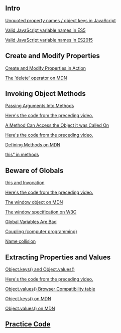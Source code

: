 ## Intro

 <a href='https://mathiasbynens.be/notes/javascript-properties' target='_blank'>Unquoted property names / object keys in JavaScript</a>


 <a href='https://mathiasbynens.be/notes/javascript-identifiers' target='_blank'>Valid JavaScript variable names in ES5</a>


 <a href='https://mathiasbynens.be/notes/javascript-identifiers-es6' target='_blank'>Valid JavaScript variable names in ES2015</a>

## Create and Modify Properties
<a href='https://youtu.be/wDxnseegDYs' target='_blank'>Create and Modify Properties in Action</a>

<a href='https://developer.mozilla.org/en-US/docs/Web/JavaScript/Reference/Operators/delete' target='_blank'>The 'delete' operator on MDN</a>

## Invoking Object Methods
<a href='https://youtu.be/MgNjr5z3MGw' target='_blank'>Passing Arguments Into Methods</a>

<a href='https://github.com/udacity/OOJS-screencasts/blob/master/L1-objects-in-depth/39-calling-methods-demo.js' target='_blank'>Here's the code from the preceding video.</a>

<a href='https://youtu.be/VOkwNvRW_s0' target='_blank'>A Method Can Access the Object it was Called On</a>

<a href='https://github.com/udacity/OOJS-screencasts/blob/master/L1-objects-in-depth/46-this-demo.js' target='_blank'>Here's the code from the preceding video.</a>

<a href='https://developer.mozilla.org/en-US/docs/Web/JavaScript/Guide/Working_with_Objects#Defining_methods' target='_blank'>Defining Methods on MDN</a>

<a href='https://javascript.info/object-methods#this-in-methods' target='_blank'>this” in methods</a>

## Beware of Globals

<a href='https://youtu.be/fTVmpcG_9ss' target='_blank'>this and Invocation</a>

<a href='https://github.com/udacity/OOJS-screencasts/blob/master/L1-objects-in-depth/57-this-without-object.js' target='_blank'>Here's the code from the preceding video.</a>

<a href='https://developer.mozilla.org/en-US/docs/Web/API/Window' target='_blank'>The window object on MDN</a>

<a href='https://html.spec.whatwg.org/multipage/window-object.html#the-window-object' target='_blank'>The window specification on W3C</a>

<a href='http://wiki.c2.com/?GlobalVariablesAreBad' target='_blank'>Global Variables Are Bad</a>

<a href='https://en.wikipedia.org/wiki/Coupling_(computer_programming)' target='_blank'>Coupling (computer programming)</a>

<a href='https://en.wikipedia.org/wiki/Name_collision' target='_blank'>Name collision</a>

## Extracting Properties and Values

<a href='https://youtu.be/mRgapwiy-MQ' target='_blank'>Object.keys() and Object.values()</a>

<a href='https://github.com/udacity/OOJS-screencasts/blob/master/L1-objects-in-depth/70-objectkeys-and-objectvalues-demo.js' target='_blank'>Here's the code from the preceding video.</a>

<a href='https://developer.mozilla.org/en-US/docs/Web/JavaScript/Reference/Global_Objects/Object/values#Browser_compatibility' target='_blank'>Object.values() Browser Compatibility table</a>

<a href='https://developer.mozilla.org/en-US/docs/Web/JavaScript/Reference/Global_Objects/Object/keys' target='_blank'>Object.keys() on MDN</a>

<a href='https://developer.mozilla.org/en-US/docs/Web/JavaScript/Reference/Global_Objects/Object/values' target='_blank'>Object.values() on MDN</a>

## <a href='https://github.com/budostylz/The-Art-of-JavaScript/blob/master/Object%20Oriented%20JavaScript/Objects%20in%20Depth/practice.js' target='_blank'>Practice Code</a>






































